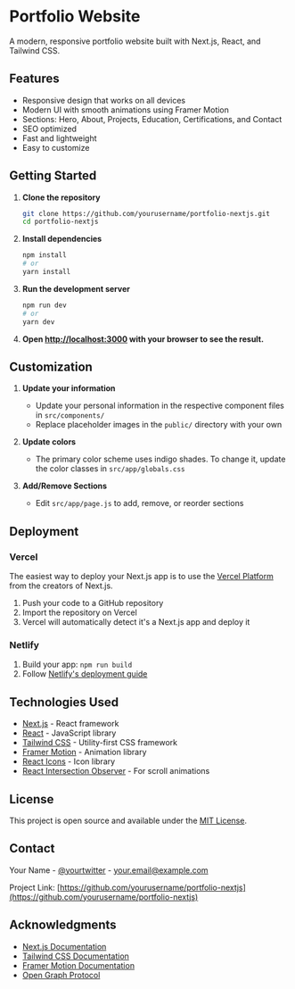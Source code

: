 # Portfolio Website

A modern, responsive portfolio website built with Next.js, React, and Tailwind CSS.

## Features

- Responsive design that works on all devices
- Modern UI with smooth animations using Framer Motion
- Sections: Hero, About, Projects, Education, Certifications, and Contact
- SEO optimized
- Fast and lightweight
- Easy to customize

## Getting Started

1. **Clone the repository**
   ```bash
   git clone https://github.com/yourusername/portfolio-nextjs.git
   cd portfolio-nextjs
   ```

2. **Install dependencies**
   ```bash
   npm install
   # or
   yarn install
   ```

3. **Run the development server**
   ```bash
   npm run dev
   # or
   yarn dev
   ```

4. **Open [http://localhost:3000](http://localhost:3000) with your browser to see the result.**

## Customization

1. **Update your information**
   - Update your personal information in the respective component files in `src/components/`
   - Replace placeholder images in the `public/` directory with your own

2. **Update colors**
   - The primary color scheme uses indigo shades. To change it, update the color classes in `src/app/globals.css`

3. **Add/Remove Sections**
   - Edit `src/app/page.js` to add, remove, or reorder sections

## Deployment

### Vercel

The easiest way to deploy your Next.js app is to use the [Vercel Platform](https://vercel.com/new?utm_medium=default-template&filter=next.js&utm_source=create-next-app&utm_campaign=create-next-app-docs) from the creators of Next.js.

1. Push your code to a GitHub repository
2. Import the repository on Vercel
3. Vercel will automatically detect it's a Next.js app and deploy it

### Netlify

1. Build your app: `npm run build`
2. Follow [Netlify's deployment guide](https://docs.netlify.com/site-deploys/create-deploys/)

## Technologies Used

- [Next.js](https://nextjs.org/) - React framework
- [React](https://reactjs.org/) - JavaScript library
- [Tailwind CSS](https://tailwindcss.com/) - Utility-first CSS framework
- [Framer Motion](https://www.framer.com/motion/) - Animation library
- [React Icons](https://react-icons.github.io/react-icons/) - Icon library
- [React Intersection Observer](https://github.com/thebuilder/react-intersection-observer) - For scroll animations

## License

This project is open source and available under the [MIT License](LICENSE).

## Contact

Your Name - [@yourtwitter](https://twitter.com/yourtwitter) - your.email@example.com

Project Link: [https://github.com/yourusername/portfolio-nextjs](https://github.com/yourusername/portfolio-nextjs)

## Acknowledgments

- [Next.js Documentation](https://nextjs.org/docs)
- [Tailwind CSS Documentation](https://tailwindcss.com/docs)
- [Framer Motion Documentation](https://www.framer.com/motion/)
- [Open Graph Protocol](https://ogp.me/)
